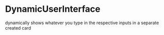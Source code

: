 # DynamicUserInterface
dynamically shows whatever you type in the respective inputs in a separate created card
